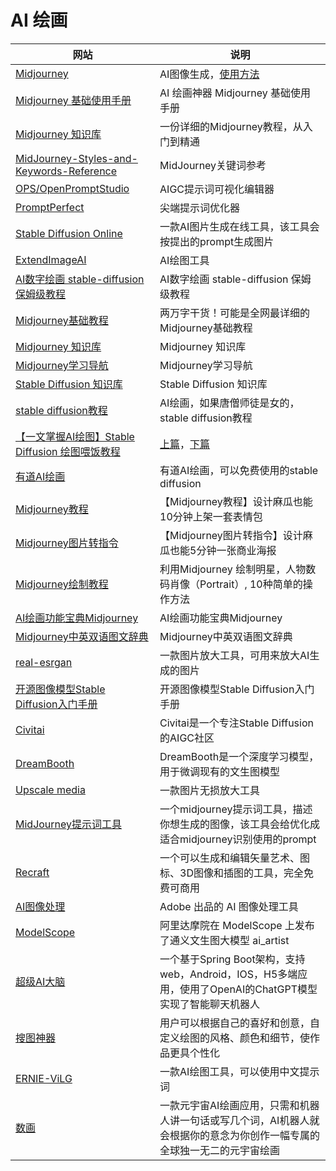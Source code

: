 # AI 绘画

|网站|说明|
|---|---|
|[Midjourney](https://www.midjourney.com/)|AI图像生成，[使用方法](https://docs.midjourney.com/)|
|[Midjourney 基础使用手册](https://www.uisdc.com/midjourney)|AI 绘画神器 Midjourney 基础使用手册|
|[Midjourney 知识库](https://tob-design.yuque.com/kxcufk/mj)|一份详细的Midjourney教程，从入门到精通|
|[MidJourney-Styles-and-Keywords-Reference](https://github.com/willwulfken/MidJourney-Styles-and-Keywords-Reference)|MidJourney关键词参考|
|[OPS/OpenPromptStudio](https://moonvy.com/apps/ops/)|AIGC提示词可视化编辑器|
|[PromptPerfect](https://promptperfect.jinaai.cn/)|尖端提示词优化器|
|[Stable Diffusion Online](https://stablediffusionweb.com/)|一款AI图片生成在线工具，该工具会按提出的prompt生成图片|   
|[ExtendImageAI](https://www.extendimage.ai/)|AI绘图工具|
|[AI数字绘画 stable-diffusion 保姆级教程](https://zhuanlan.zhihu.com/p/560226367)|AI数字绘画 stable-diffusion 保姆级教程|
|[Midjourney基础教程](https://www.uisdc.com/midjourney-7)| 两万字干货！可能是全网最详细的Midjourney基础教程 |
|[Midjourney 知识库](https://tob-design.yuque.com/kxcufk/mj)|Midjourney 知识库|
|[Midjourney学习导航](https://learningprompt.wiki/docs/midjourney-learning-path)|Midjourney学习导航|
|[Stable Diffusion 知识库](https://tob-design.yuque.com/kxcufk/sd)|Stable Diffusion 知识库|
|[stable diffusion教程](https://mp.weixin.qq.com/s/7o5bFJ0Z59skW1Z9d6KLzg)|AI绘画，如果唐僧师徒是女的，stable diffusion教程|
|[【一文掌握AI绘图】Stable Diffusion 绘图喂饭教程]()|[上篇](https://ki6j1b0d92h.feishu.cn/wiki/wikcnPdHiLM91LbcfPnyaFUjjOe)，[下篇](https://ki6j1b0d92h.feishu.cn/wiki/wikcnA89UF8N78ZlgKudMq0hhyb)|
|[有道AI绘画](https://aixpainting.school.youdao.com/)|有道AI绘画，可以免费使用的stable diffusion|
|[Midjourney教程](https://mp.weixin.qq.com/s/FagQ3HdAnx-HLfJK4NRMBQ)|【Midjourney教程】设计麻瓜也能10分钟上架一套表情包|
|[Midjourney图片转指令](https://mp.weixin.qq.com/s/WR2RXNyNPy51WTT2pUWdgA)|【Midjourney图片转指令】设计麻瓜也能5分钟一张商业海报|
|[Midjourney绘制教程](https://www.youtube.com/watch?v=SxElENQc9vQ)|利用Midjourney 绘制明星，人物数码肖像（Portrait）, 10种简单的操作方法 |
|[AI绘画功能宝典Midjourney](https://mp.weixin.qq.com/s/gyKgSF7kbie7sPXRQUDWgg)|AI绘画功能宝典Midjourney|
|[Midjourney中英双语图文辞典](https://bytesmore.feishu.cn/file/VR93bnpHAozMLoxZ577cn00Vnpg)|Midjourney中英双语图文辞典|
|[real-esrgan](https://replicate.com/nightmareai/real-esrgan)|一款图片放大工具，可用来放大AI生成的图片|
|[开源图像模型Stable Diffusion入门手册](https://mp.weixin.qq.com/s/8czNX-pXyOeFDFhs2fo7HA)|开源图像模型Stable Diffusion入门手册|
|[Civitai](https://civitai.com/)|Civitai是一个专注Stable Diffusion的AIGC社区|
|[DreamBooth](https://dreambooth.github.io/)|DreamBooth是一个深度学习模型，用于微调现有的文生图模型|
|[Upscale media](https://www.upscale.media/zh)|一款图片无损放大工具|
|[MidJourney提示词工具](https://aijiaolian.chat/midjourney)|一个midjourney提示词工具，描述你想生成的图像，该工具会给优化成适合midjourney识别使用的prompt|
|[Recraft](https://www.recraft.ai/)|一个可以生成和编辑矢量艺术、图标、3D图像和插图的工具，完全免费可商用|
|[AI图像处理](https://firefly.adobe.com/)|Adobe 出品的 AI 图像处理工具|
|[ModelScope](https://modelscope.cn/studios/damo/ai_artist/summary)|阿里达摩院在 ModelScope 上发布了通义文生图大模型 ai_artist|
|[超级AI大脑](https://github.com/274056675/springboot-openai-chatgpt)|一个基于Spring Boot架构，支持web，Android，IOS，H5多端应用，使用了OpenAI的ChatGPT模型实现了智能聊天机器人|
|[搜图神器](https://www.soutushenqi.com/ai/draw)|用户可以根据自己的喜好和创意，自定义绘图的风格、颜色和细节，使作品更具个性化|
|[ERNIE-ViLG](https://huggingface.co/spaces/PaddlePaddle/ERNIE-ViLG)|一款AI绘图工具，可以使用中文提示词|
|[数画](https://www.shuxuehua.com/)|一款元宇宙AI绘画应用，只需和机器人讲一句话或写几个词，AI机器人就会根据你的意念为你创作一幅专属的全球独一无二的元宇宙绘画|
